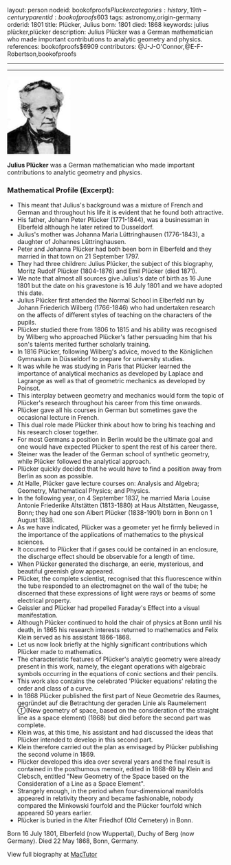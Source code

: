 layout: person
nodeid: bookofproofs$Plucker
categories: history,19th-century
parentid: bookofproofs$603
tags: astronomy,origin-germany
orderid: 1801
title: Plücker, Julius
born: 1801
died: 1868
keywords: julius plücker,plücker
description: Julius Plücker was a German mathematician who made important contributions to analytic geometry and physics.
references: bookofproofs$6909
contributors: @J-J-O'Connor,@E-F-Robertson,bookofproofs

---



---

![Plucker.jpg](https://github.com/bookofproofs/bookofproofs.github.io/blob/main/_sources/_assets/images/portraits/Plucker.jpg?raw=true)

**Julius Plücker** was a German mathematician who made important contributions to analytic geometry and physics.

### Mathematical Profile (Excerpt):
* This meant that Julius's background was a mixture of French and German and throughout his life it is evident that he found both attractive.
* His father, Johann Peter Plücker (1771-1844), was a businessman in Elberfeld although he later retired to Dusseldorf.
* Julius's mother was Johanna Maria Lüttringhausen (1776-1843), a daughter of Johannes Lüttringhausen.
* Peter and Johanna Plücker had both been born in Elberfeld and they married in that town on 21 September 1797.
* They had three children: Julius Plücker, the subject of this biography, Moritz Rudolf Plücker (1804-1876) and Emil Plücker (died 1871).
* We note that almost all sources give Julius's date of birth as 16 June 1801 but the date on his gravestone is 16 July 1801 and we have adopted this date.
* Julius Plücker first attended the Normal School in Elberfeld run by Johann Friederich Wilberg (1766-1846) who had undertaken research on the affects of different styles of teaching on the characters of the pupils.
* Plücker studied there from 1806 to 1815 and his ability was recognised by Wilberg who approached Plücker's father persuading him that his son's talents merited further scholarly training.
* In 1816 Plücker, following Wilberg's advice, moved to the Königlichen Gymnasium in Düsseldorf to prepare for university studies.
* It was while he was studying in Paris that Plücker learned the importance of analytical mechanics as developed by Laplace and Lagrange as well as that of geometric mechanics as developed by Poinsot.
* This interplay between geometry and mechanics would form the topic of Plücker's research throughout his career from this time onwards.
* Plücker gave all his courses in German but sometimes gave the occasional lecture in French.
* This dual role made Plücker think about how to bring his teaching and his research closer together.
* For most Germans a position in Berlin would be the ultimate goal and one would have expected Plücker to spent the rest of his career there.
* Steiner was the leader of the German school of synthetic geometry, while Plücker followed the analytical approach.
* Plücker quickly decided that he would have to find a position away from Berlin as soon as possible.
* At Halle, Plücker gave lecture courses on: Analysis and Algebra; Geometry, Mathematical Physics; and Physics.
* In the following year, on 4 September 1837, he married Maria Louise Antonie Friederike Altstätten (1813-1880) at Haus Altstätten, Neugasse, Bonn; they had one son  Albert Plücker (1838-1901) born in Bonn on 1 August 1838.
* As we have indicated, Plücker was a geometer yet he firmly believed in the importance of the applications of mathematics to the physical sciences.
* It occurred to Plücker that if gases could be contained in an enclosure, the discharge effect should be observable for a length of time.
* When Plücker generated the discharge, an eerie, mysterious, and beautiful greenish glow appeared.
* Plücker, the complete scientist, recognised that this fluorescence within the tube responded to an electromagnet on the wall of the tube; he discerned that these expressions of light were rays or beams of some electrical property.
* Geissler and Plücker had propelled Faraday's Effect into a visual manifestation.
* Although Plücker continued to hold the chair of physics at Bonn until his death, in 1865 his research interests returned to mathematics and Felix Klein served as his assistant 1866-1868.
* Let us now look briefly at the highly significant contributions which Plücker made to mathematics.
* The characteristic features of Plücker's analytic geometry were already present in this work, namely, the elegant operations with algebraic symbols occurring in the equations of conic sections and their pencils.
* This work also contains the celebrated 'Plücker equations' relating the order and class of a curve.
* In 1868 Plücker published the first part of Neue Geometrie des Raumes, gegründet auf die Betrachtung der geraden Linie als Raumelement Ⓣ(New geometry of space, based on the consideration of the straight line as a space element) (1868) but died before the second part was complete.
* Klein was, at this time, his assistant and had discussed the ideas that Plücker intended to develop in this second part.
* Klein therefore carried out the plan as envisaged by Plücker publishing the second volume in 1869.
* Plücker developed this idea over several years and the final result is contained in the posthumous memoir, edited in 1868-69 by Klein and Clebsch, entitled "New Geometry of the Space based on the Consideration of a Line as a Space Element".
* Strangely enough, in the period when four-dimensional manifolds appeared in relativity  theory and became fashionable, nobody compared the Minkowski fourfold and the Plücker fourfold which appeared 50 years earlier.
* Plücker is buried in the Alter Friedhof (Old Cemetery) in Bonn.

Born 16 July 1801, Elberfeld (now Wuppertal), Duchy of Berg (now Germany). Died 22 May 1868, Bonn, Germany.

View full biography at [MacTutor](https://mathshistory.st-andrews.ac.uk/Biographies/Plucker/)
